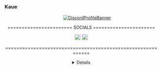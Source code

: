 ### Kaue

![]()
<br>
 ㅤㅤㅤㅤㅤㅤㅤㅤㅤㅤㅤㅤㅤㅤㅤ[![DiscordProfileBanner](https://discord.c99.nl/widget/theme-4/348321064738095104.png)](https://discord.com/users/348321064738095104/)
<br>
  <p style="text-align: center;"align="center">======================= SOCIALS ======================</p>
  <p style="text-align: center;"align="center"><a href="https://www.instagram.com/evilkauee"><code><img alt="instagram" height="20" src="https://upload.wikimedia.org/wikipedia/commons/thumb/a/a5/Instagram_icon.png/640px-Instagram_icon.png"></code></a> <a href="https://crybaby.cc"<code><img alt="crybaby.cc" height="20" src="https://upload.wikimedia.org/wikipedia/commons/c/c1/Steam_Logo.png"></code></a>
  <p style="text-align: center;"align="center">============================================================</p>
<details style='text-align: center;' align='center'>

<!-- kaue lindo -->
